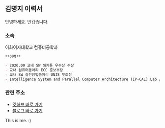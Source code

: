 ## 김명지 이력서

안녕하세요. 반갑습니다.

### 소속

이화여자대학교 컴퓨터공학과

```markdown
**이력**

- 2020.09 교내 SW 해커톤 우수상 수상
- 교내 컴퓨터동아리 ECC 홍보부장
- 교내 SW 실전창업동아리 UNIS 부회장
- Intelligence System and Parallel Computer Architecture (IP-CAL) Lab 소속 인턴

```

### 관련 주소

- [깃허브 바로 가기](https://github.com/Gom3rye)
- [블로그 바로 가기](https://gom3rye.tistory.com/)

This is me. :)
